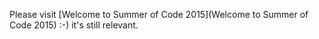 
Please visit [Welcome to Summer of Code 2015](Welcome to Summer of Code 2015) :-) it's still relevant.
